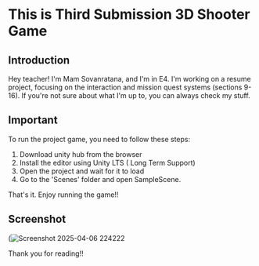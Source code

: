# This is Third Submission 3D Shooter Game 

## Introduction

Hey teacher! I'm Mam Sovanratana, and I'm in E4. I'm working on a resume project, focusing on the interaction and mission quest systems (sections 9-16).
If you're not sure about what I'm up to, you can always check my stuff.

## Important

To run the project game, you need to follow these steps:

1. Download unity hub from the browser
2. Install the editor using Unity LTS ( Long Term Support)
3. Open the project and wait for it to load
4. Go to the 'Scenes' folder and open SampleScene.



That's it. Enjoy running the game!!   

## Screenshot  
(![Screenshot 2025-04-06 224222](https://github.com/user-attachments/assets/3ca65020-f124-45c3-97dc-dedba7d4b822)



Thank you for reading!! 
